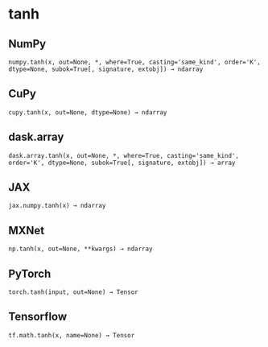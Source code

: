 # tanh

## NumPy

```
numpy.tanh(x, out=None, *, where=True, casting='same_kind', order='K', dtype=None, subok=True[, signature, extobj]) → ndarray
```

## CuPy

```
cupy.tanh(x, out=None, dtype=None) → ndarray
```

## dask.array

```
dask.array.tanh(x, out=None, *, where=True, casting='same_kind', order='K', dtype=None, subok=True[, signature, extobj]) → array
```

## JAX

```
jax.numpy.tanh(x) → ndarray
```

## MXNet

```
np.tanh(x, out=None, **kwargs) → ndarray
```

## PyTorch

```
torch.tanh(input, out=None) → Tensor
```

## Tensorflow

```
tf.math.tanh(x, name=None) → Tensor
```
